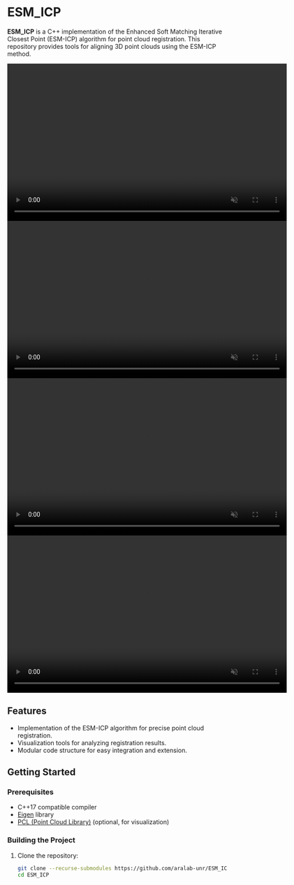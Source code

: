 # ESM_ICP

**ESM_ICP** is a C++ implementation of the Enhanced Soft Matching Iterative Closest Point (ESM-ICP) algorithm for point cloud registration. This repository provides tools for aligning 3D point clouds using the ESM-ICP method.

<video width="640" height="360" autoplay loop muted playsinline>
  <source src="output1.gif" type="image/gif">
</video>

<video width="640" height="360" autoplay loop muted playsinline>
  <source src="output2.gif" type="image/gif">
</video>

<video width="640" height="360" autoplay loop muted playsinline>
  <source src="output3.gif" type="image/gif">
</video>

<video width="640" height="360" autoplay loop muted playsinline>
  <source src="output4.gif" type="image/gif">
</video>

## Features

- Implementation of the ESM-ICP algorithm for precise point cloud registration.
- Visualization tools for analyzing registration results.
- Modular code structure for easy integration and extension.

## Getting Started

### Prerequisites

- C++17 compatible compiler
- [Eigen](https://eigen.tuxfamily.org/) library
- [PCL (Point Cloud Library)](https://pointclouds.org/) (optional, for visualization)

### Building the Project

1. Clone the repository:

   ```bash
   git clone --recurse-submodules https://github.com/aralab-unr/ESM_ICP.git
   cd ESM_ICP
